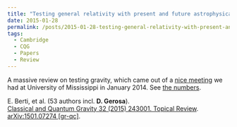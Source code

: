 ```yaml
---
title: "Testing general relativity with present and future astrophysical observations"
date: 2015-01-28
permalink: /posts/2015-01-28-testing-general-relativity-with-present-and-future-astrophysical-observations
tags:
  - Cambridge
  - CQG
  - Papers
  - Review
---
```


A massive review on testing gravity, which came out of a [nice meeting](<http://www.phy.olemiss.edu/TestGR2014/>) we had at University of Mississippi in January 2014. See [the numbers](<http://duetosymmetry.com/a-weight-has-been-lifted/>).

E. Berti, et al. (53 authors incl. **D. Gerosa**).\
[Classical and Quantum Gravity 32 (2015) 243001. Topical Review](http://dx.doi.org/10.1088/0264-9381/32/24/243001). [arXiv:1501.07274 [gr-qc]](https://arxiv.org/abs/1501.07274).